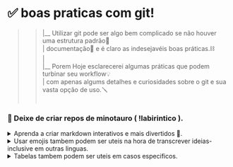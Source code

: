 ﻿# ✅ boas praticas com git!<br>

>>  
>> |__ Utilizar git pode ser algo bem complicado se não houver uma estrutura padrão🔢<br>
>> | documentação📎 e é claro as indesejavéis boas práticas.⛓ <br>
>> |<br>
>> |__ Porem Hoje esclarecerei algumas práticas que podem turbinar seu workflow💡 <br>
>> | com apenas algums detalhes e curiosidades sobre o git e sua vasta opção de uso.🪛<br>
>> <br>

### 🧱 Deixe de criar repos de minotauro ( !labirintico ). 

<div align="left">
<details>
<summary>Aprenda a criar markdown interativos e mais divertidos 📲. </summary>

Algumas coisas não relevantes podem estar escondidas para auxiliar na hora de ler<br>
Nem sempre precisamos ficar olhando milhares de caracters para encontrar algo relevante.

```Tags como <details> - <summary> && <div align=> # podem criar um MD mais organizado e de facil leitura.```

<br>

[ - Thread sobre. -](https://gist.github.com/jbsulli/03df3cdce94ee97937ebda0ffef28287)


</details>
<details>
<summary>Usar emojis tambem podem ser uteis na hora de transcrever ideias- inclusive em outras linguas.</summary>

<p style="font-size: 5px">
🦆 eu pessoalmente prefiro ascci a emojis de fato.<br>
porem entendo que para algumas pessoas a visualização de letras piscando por ai não é a mais agradavel.<br>
👋 👌 🤞 ✌️ 🥶 🥳 🎨 🎮 🗿 
</p>

</details>

<details>
<summary>Tabelas tambem podem ser uteis em casos especificos.</summary>

| Cabeçalho 1 | Cabeçalho 2 |
| :---: | :---: | 
| Item centralizado | Item centralizado |
| 📊 | 📁 |


<br>

[documentação no github](https://docs.github.com/en/get-started/writing-on-github/working-with-advanced-formatting/organizing-information-with-tables) 



</details>


</div>

<br> 
